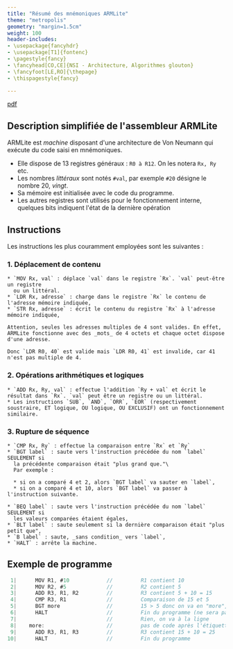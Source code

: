 ```yaml
---
title: "Résumé des mnémoniques ARMLite"
theme: "metropolis"
geometry: "margin=1.5cm"
weight: 100
header-includes:
- \usepackage{fancyhdr}
- \usepackage[T1]{fontenc}
- \pagestyle{fancy}
- \fancyhead[CO,CE]{NSI - Architecture, Algorithmes glouton}
- \fancyfoot[LE,RO]{\thepage}
- \thispagestyle{fancy}

---
```


[pdf](1NSI_4_fiche_assembleur.pdf)

## Description simplifiée de l'assembleur ARMLite

ARMLite est _machine_ disposant d'une architecture de Von Neumann qui exécute du code saisi en mnémoniques.

* Elle dispose de 13 registres généraux : `R0 à R12`. On les notera `Rx, Ry` etc.
* Les nombres _littéraux_ sont notés `#val`, par exemple `#20` désigne le nombre 20, _vingt_.
* Sa mémoire est initialisée avec le code du programme.
* Les autres registres sont utilisés pour le fonctionnement interne, quelques bits indiquent l'état de la dernière opération


## Instructions

Les instructions les plus couramment employées sont les suivantes :


### 1. Déplacement de contenu
    * `MOV Rx, val` : déplace `val` dans le registre `Rx`. `val` peut-être un registre
      ou un littéral.
    * `LDR Rx, adresse` : charge dans le registre `Rx` le contenu de l'adresse mémoire indiquée,
    * `STR Rx, adresse` : écrit le contenu du registre `Rx` à l'adresse mémoire indiquée,

    Attention, seules les adresses multiples de 4 sont valides. En effet, ARMLite fonctionne avec des _mots_ de 4 octets et chaque octet dispose d'une adresse.

    Donc `LDR R0, 40` est valide mais `LDR R0, 41` est invalide, car 41 n'est pas multiple de 4.

### 2. Opérations arithmétiques et logiques

    * `ADD Rx, Ry, val` : effectue l'addition `Ry + val` et écrit le résultat dans `Rx`. `val` peut être un registre ou un littéral.
    * Les instructions `SUB`, `AND`, `ORR`, `EOR` (respectivement soustraire, ET logique, OU logique, OU EXCLUSIF) ont un fonctionnement similaire.

### 3. Rupture de séquence

    * `CMP Rx, Ry` : effectue la comparaison entre `Rx` et `Ry`
    * `BGT label` : saute vers l'instruction précédée du nom `label` SEULEMENT si
      la précédente comparaison était "plus grand que."\
      Par exemple : 

      * si on a comparé 4 et 2, alors `BGT label` va sauter en `label`,
      * si on a comparé 4 et 10, alors `BGT label` va passer à l'instruction suivante.

    * `BEQ label` : saute vers l'instruction précédée du nom `label` SEULEMENT si
      les valeurs comparées étaient égales,
    * `BLT label` : saute seulement si la dernière comparaison était "plus petit que",
    * `B label` : saute, _sans condition_ vers `label`,
    * `HALT` : arrête la machine.


## Exemple de programme

```java
 1|      MOV R1, #10            //         R1 contient 10
 2|      MOV R2, #5             //         R2 contient 5
 3|      ADD R3, R1, R2         //         R3 contient 5 + 10 = 15
 4|      CMP R3, R1             //         Comparaison de 15 et 5
 5|      BGT more               //         15 > 5 donc on va en "more", ligne 08.
 6|      HALT                   //         Fin du programme (ne sera pas exécuté dans l'exemple)
 7|                             //         Rien, on va à la ligne
 8|    more:                    //         pas de code après l'étiquette, on ne fait rien
 9|      ADD R3, R1, R3         //         R3 contient 15 + 10 = 25
10|      HALT                   //         Fin du programme
```

